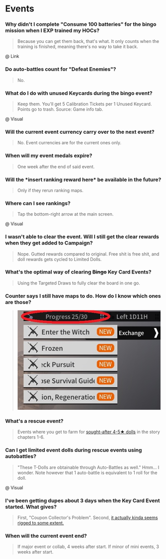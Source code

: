 # Events

### Why didn't I complete "Consume 100 batteries" for the bingo mission when I EXP trained my HOCs?

> Because you can get them back, that's what. It only counts when the training is finished, meaning there's no way to take it back.

@ Link

### Do auto-battles count for "Defeat Enemies"?

> No.

### What do I do with unused Keycards during the bingo event?

> Keep them. You'll get 5 Calibration Tickets per 1 Unused Keycard. Points go to trash. Source: Game info tab.

@ Visual

### Will the current event currency carry over to the next event?

> No. Event currencies are for the current ones only.

### When will my event medals expire?

> One week after the end of said event.

### Will the \*insert ranking reward here* be available in the future?

> Only if they rerun ranking maps.

### Where can I see rankings?

> Tap the bottom-right arrow at the main screen.

@ Visual

### I wasn't able to clear the event. Will I still get the clear rewards when they get added to Campaign?

> Nope. Gutted rewards compared to original. Free shit is free shit, and doll rewards gets cycled to Limited Dolls.

### What's the optimal way of clearing ~~Bingo~~ Key Card Events?

> Using the Targeted Draws to fully clear the board in one go.

<!-- 
### I want to get ready for the next event. Are there any guides here?

> [There's this for starters.](https://drive.google.com/drive/folders/1YSG70y6NYm9E0rnOOvu5-xIC4yigCnU_) 
-->

### Counter says I still have maps to do. How do I know which ones are those?

> ![](/GFL/assets/images/StoryProgress.png "Tap the encircled counter to see the remaining maps")

### What's a rescue event?

> Events where you get to farm for [sought-after 4-5★ dolls](/GFL/tdolls.md/#is-there-a-comprehensive-list-of-limited-event-dolls) in the story chapters 1-6.

### Can I get limited event dolls during rescue events using autobattles?

> "These T-Dolls are obtainable through Auto-Battles as well." Hmm... I wonder. Note however that 1 auto-battle is equivalent to 1 roll for the doll.

@ Visual

### I've been getting dupes about 3 days when the Key Card Event started. What gives?

> First, "Coupon Collector's Problem". Second, [it actually kinda seems rigged to some extent.](https://old.reddit.com/r/girlsfrontline/comments/o5hpk4/weekly_commanders_lounge_june_22_2021/h2pa27f/)

### When will the current event end?

> If major event or collab, 4 weeks after start. If minor of mini events, 3 weeks after start.